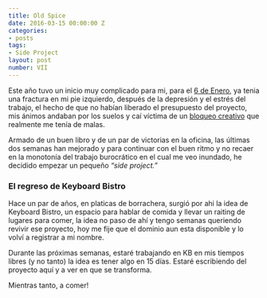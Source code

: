 ```yaml
---
title: Old Spice
date: 2016-03-15 00:00:00 Z
categories:
- posts
tags:
- Side Project
layout: post
number: VII
---
```


Este año tuvo un inicio muy complicado para mi, para el [6 de Enero](https://www.instagram.com/p/BANfQwkGvvz/), ya tenia una fractura en mi pie izquierdo, después de la depresión y el estrés del trabajo, el hecho de que no habían liberado el presupuesto del proyecto, mis ánimos andaban por los suelos y caí víctima de un [bloqueo creativo](https://www.youtube.com/watch?v=hoLTdafbQYw) que realmente me tenía de malas.

Armado de un buen libro y de un par de victorias en la oficina, las últimas dos semanas han mejorado y para continuar con el buen ritmo y no recaer en la monotonía del trabajo burocrático en el cual me veo inundado, he decidido empezar un pequeño *“side project.”*

### El regreso de Keyboard Bistro

Hace un par de años, en platicas de borrachera, surgió por ahi la idea de Keyboard Bistro, un espacio para hablar de comida y llevar un raiting de lugares para comer, la idea no paso de ahí y tengo semanas queriendo revivir ese proyecto, hoy me fije que el dominio aun esta disponible y lo volví a registrar a mi nombre.

Durante las próximas semanas, estaré trabajando en KB en mis tiempos libres (y no tanto) la idea es tener algo en 15 días. Estaré escribiendo del proyecto aquí y a ver en que se transforma.

Mientras tanto, a comer!
